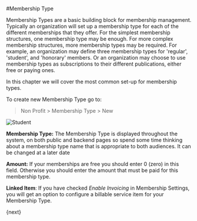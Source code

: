 <!-- add-breadcrumbs -->
#Membership Type

Membership Types are a basic building block for membership management. Typically an organization will set up a membership type for each of the different memberships that they offer. For the simplest membership structures, one membership type may be enough. For more complex membership structures, more membership types may be required. For example, an organization may define three membership types for 'regular', 'student', and 'honorary' members. Or an organization may choose to use membership types as subscriptions to their different publications, either free or paying ones.

In this chapter we will cover the most common set-up for membership types.

To create new Membership Type go to:

> Non Profit > Membership Type > New


<img class="screenshot" alt="Student" src="{{docs_base_url}}/v13/assets/img/non_profit/membership/membership_type.png">

**Membership Type:** The Membership Type is displayed throughout the system, on both public and backend pages so spend some time thinking about a membership type name that is appropriate to both audiences. It can be changed at a later date

**Amount:** If your memberships are free you should enter 0 (zero) in this field. Otherwise you should enter the amount that must be paid for this membership type.

**Linked Item**: If you have checked _Enable Invoicing_ in Membership Settings, you will get an option to configure a billable service item for your Membership Type.

{next}
